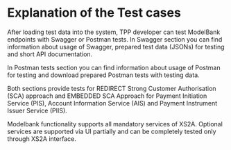 # Explanation of the Test cases

After loading test data into the system, TPP developer can test ModelBank endpoints with Swagger or Postman tests. In Swagger section you can find information about usage of Swagger, prepared test data (JSONs) for testing and short API documentation.

In Postman tests section you can find information about usage of Postman for testing and download prepared Postman tests with testing data.

Both sections provide tests for REDIRECT Strong Customer Authorisation (SCA) approach and EMBEDDED SCA Approach for Payment Initiation Service (PIS), Account Information Service (AIS) and Payment Instrument Issuer Service (PIIS).

Modelbank functionality supports all mandatory services of XS2A.
Optional services are supported via UI partially and can be completely tested only through XS2A interface.
